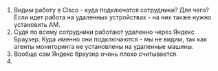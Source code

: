 1. Видим работу в Cisco - куда подключатся сотрудники? Для чего? Если идет работа на удаленных устройствах - на них также нужно установить АМ.
2. Судя по всему сотрудники работают удаленно через Яндекс Браузер. Куда именно они подключаются - мы не видим, так как агенты мониторинга не установлены на удаленные машины.
3. Вообще сам Яндекс браузер очень плохо считывается.
4. 